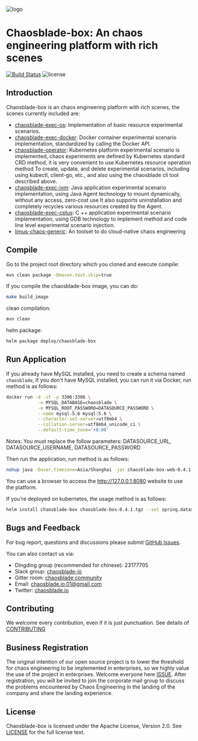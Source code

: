 ![logo](https://chaosblade.oss-cn-hangzhou.aliyuncs.com/doc/image/chaosblade-logo.png)  

# Chaosblade-box: An chaos engineering platform with rich scenes
[![Build Status](https://api.travis-ci.org/chaosblade-io/chaosblade-box.svg?branch=main)](https://travis-ci.org/chaosblade-io/chaosblade-box)
![license](https://img.shields.io/github/license/chaosblade-io/chaosblade-box.svg)

## Introduction
Chaosblade-box is an chaos engineering platform with rich scenes, the scenes currently included are:
* [chaosblade-exec-os](https://github.com/chaosblade-io/chaosblade-exec-os): Implementation of basic resource experimental scenarios.
* [chaosblade-exec-docker](https://github.com/chaosblade-io/chaosblade-exec-docker): Docker container experimental scenario implementation, standardized by calling the Docker API.
* [chaosblade-operator](https://github.com/chaosblade-io/chaosblade-operator): Kubernetes platform experimental scenario is implemented, chaos experiments are defined by Kubernetes standard CRD method, it is very convenient to use Kubernetes resource operation method To create, update, and delete experimental scenarios, including using kubectl, client-go, etc., and also using the chaosblade cli tool described above.
* [chaosblade-exec-jvm](https://github.com/chaosblade-io/chaosblade-exec-jvm): Java application experimental scenario implementation, using Java Agent technology to mount dynamically, without any access, zero-cost use It also supports uninstallation and completely recycles various resources created by the Agent.
* [chaosblade-exec-cplus](https://github.com/chaosblade-io/chaosblade-exec-cplus): C ++ application experimental scenario implementation, using GDB technology to implement method and code line level experimental scenario injection.
* [limus-chaos-generic](https://github.com/litmuschaos/litmus): An toolset to do cloud-native chaos engineering

## Compile
Go to the project root directory which you cloned and execute compile:
```bash
mvn clean package -Dmaven.test.skip=true
```

If you compile the chaosblade-box image, you can do:
```bash
make build_image
```

clean compilation:
```bash
mvn clean
```

helm package:
```bash
helm package deploy/chaosblade-box
```

## Run Application
If you already have MySQL installed, you need to create a schema named `chaosblade`, if you don't have MySQL installed, you can run it via Docker, run method is as follows:
```bash
docker run -d -it -p 3306:3306 \
			-e MYSQL_DATABASE=chaosblade \
			-e MYSQL_ROOT_PASSWORD=DATASOURCE_PASSWORD \
			--name mysql-5.6 mysql:5.6 \
            --character-set-server=utf8mb4 \
            --collation-server=utf8mb4_unicode_ci \
            --default-time_zone='+8:00'
```
Notes: You must replace the follow parameters: DATASOURCE_URL, DATASOURCE_USERNAME, DATASOURCE_PASSWORD

Then run the application, run method is as follows:

```bash
nohup java -Duser.timezone=Asia/Shanghai -jar chaosblade-box-web-0.4.1.jar --spring.datasource.url=DATASOURCE_URL --spring.datasource.username=DATASOURCE_USERNAME --spring.datasource.password=DATASOURCE_PASSWORD > chaosblade-box.log 2>&1 &
```

You can use a browser to access the http://127.0.0.1:8080 website to use the platform.

If you're deployed on kubernetes, the usage method is as follows:

```bash
helm install chaosblade-box chaosblade-box-0.4.1.tgz --set spring.datasource.password=DATASOURCE_PASSWORD --namespace chaosblade
```

## Bugs and Feedback
For bug report, questions and discussions please submit [GitHub Issues](https://github.com/chaosblade-io/chaosblade-box/issues). 

You can also contact us via:
* Dingding group (recommended for chinese): 23177705
* Slack group: [chaosblade-io](https://join.slack.com/t/chaosblade-io/shared_invite/zt-f0d3r3f4-TDK13Wr3QRUrAhems28p1w)
* Gitter room: [chaosblade community](https://gitter.im/chaosblade-io/community)
* Email: chaosblade.io.01@gmail.com
* Twitter: [chaosblade.io](https://twitter.com/ChaosbladeI)

## Contributing
We welcome every contribution, even if it is just punctuation. See details of [CONTRIBUTING](CONTRIBUTING.md)

## Business Registration
The original intention of our open source project is to lower the threshold for chaos engineering to be implemented in enterprises, so we highly value the use of the project in enterprises. Welcome everyone here [ISSUE](https://github.com/chaosblade-io/chaosblade/issues/32). After registration, you will be invited to join the corporate mail group to discuss the problems encountered by Chaos Engineering in the landing of the company and share the landing experience.

## License
Chaosblade-box is licensed under the Apache License, Version 2.0. See [LICENSE](LICENSE) for the full license text.
